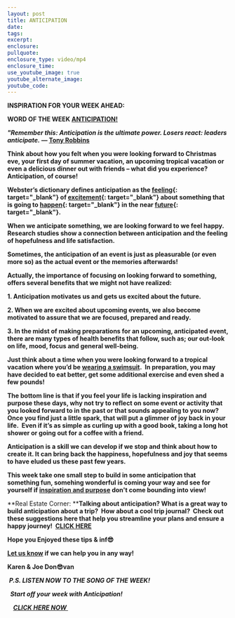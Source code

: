 ```yaml
---
layout: post
title: ANTICIPATION
date:
tags:
excerpt:
enclosure:
pullquote:
enclosure_type: video/mp4
enclosure_time:
use_youtube_image: true
youtube_alternate_image:
youtube_code:
---
```

**INSPIRATION FOR YOUR WEEK AHEAD:**

**WORD OF THE WEEK&nbsp;[ANTICIPATION\!](https://youtu.be/sZgmSo_8560)**

***"Remember this: Anticipation is the ultimate power. Losers react: leaders anticipate.*&nbsp;—&nbsp;[Tony Robbins](https://www.bing.com/videos/search?q=tony+robbins+on+anticipation&amp;docid=608029440957027676&amp;mid=650F062A0F12FED9BC68650F062A0F12FED9BC68&amp;view=detail&amp;FORM=VIRE)**

**Think about how you felt when you were looking forward to Christmas eve, your first day of summer vacation, an upcoming tropical vacation or even a delicious dinner out with friends – what did you experience?&nbsp; Anticipation, of course\!**

**Webster’s dictionary defines anticipation as the&nbsp;[feeling](https://www.bing.com/search?q=excitment&amp;cvid=444d14dc0e44425e94c338ae34f8fa91&amp;aqs=edge..69i57j69i59j69i60l2j5l3j69i60.16567j0j1&amp;pglt=515&amp;FORM=ANNTA1&amp;PC=U531){: target="_blank"}&nbsp;of&nbsp;[excitement](https://dictionary.cambridge.org/es/diccionario/ingles/excite){: target="_blank"}&nbsp;about something that is going to&nbsp;[happen](https://dictionary.cambridge.org/es/diccionario/ingles/happen){: target="_blank"}&nbsp;in the near&nbsp;[future](https://dictionary.cambridge.org/es/diccionario/ingles/future){: target="_blank"}.**

**When we anticipate something, we are looking forward to we feel happy. Research studies show a connection between anticipation and the feeling of hopefulness and life satisfaction.**

**Sometimes, the anticipation of an event is just as pleasurable (or even more so) as the actual event or the memories afterwards\!**

**Actually, the importance of focusing on looking forward to something, offers several benefits that we might not have realized:&nbsp;**

**1\. Anticipation motivates us and gets us excited about the future.**

**2\. When we are excited about upcoming events, we also become motivated to assure that we are focused, prepared and ready.**

**3\. In the midst of making preparations for an upcoming, anticipated event, there are many types of health benefits that follow, such as; our out-look on life, mood, focus and general well-being.**

**Just think about a time when you were looking forward to a tropical vacation where you’d be&nbsp;[wearing a swimsuit](https://www.wikihow.life/Look-Great-in-a-Swimsuit).&nbsp; In preparation, you may have decided to eat better, get some additional exercise and even shed a few pounds\!**

**The bottom line is that if you feel your life is lacking inspiration and purpose these days, why not try to reflect on some event or activity that you looked forward to in the past or that sounds appealing to you now?&nbsp; Once you find just a little spark, that will put a glimmer of joy back in your life.&nbsp; Even if it’s as simple as curling up with a good book, taking a long hot shower or going out for a coffee with a friend.&nbsp;**

**Anticipation is a skill we can develop if we stop and think about how to create it. It can bring back the happiness, hopefulness and joy that seems to have eluded us these past few years.**

**This week take one small step to build in some anticipation that something fun, somehing wonderful is coming your way and see for yourself if&nbsp;[inspiration and purpose](https://www.drwaynedyer.com/press/inspiration-purpose/)&nbsp;don't come bounding into view\!**

**Real Estate Corner:&nbsp;****Talking about anticipation? What is a great way to build anticipation about a trip?&nbsp; How about a cool trip journal?&nbsp; Check out these suggestions here that help you streamline your plans and ensure a happy journey\! &nbsp;[CLICK HERE](https://www.detailorientedtraveler.com/best-travel-journals-and-travel-planners/)**

**Hope you Enjoyed these tips & inf😎**

**[Let us know](https://tampabayrealestatevideoblog.com/contact)&nbsp;if we can help you in any way\!&nbsp;**

**Karen & Joe Don😎van&nbsp;**

&nbsp;***P.S. LISTEN NOW TO THE SONG OF THE WEEK\!***

***&nbsp; Start off your week with Anticipation\! &nbsp;***

***&nbsp;&nbsp;******&nbsp;&nbsp;[CLICK HERE NOW&nbsp;](https://youtu.be/sZgmSo_8560)&nbsp;***